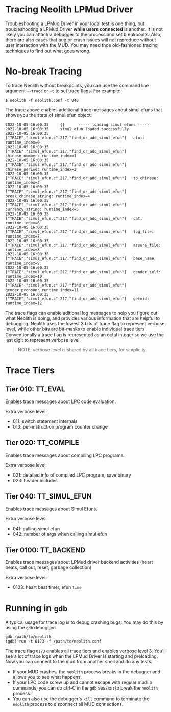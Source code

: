 Tracing Neolith LPMud Driver
============================

Troubleshooting a LPMud Driver in your local test is one thing, but troubleshooting a LPMud Driver **while users connected** is another.
It is not likely you can attach a debugger to the process and set breakpoints. Also, there are also cases that bug or crash issues will not reproduce
without user interaction with the MUD. You may need thoe old-fashioned tracing techniques to find out what goes wrong.

# No-break Tracing

To trace Neolith without breakpoints, you can use the command line argument `--trace` or `-t` to set trace flags. For example:
```
$ neolith -f neolith.conf -t 040
```
The trace above enables additional trace messages about simul efuns that shows you the state of simul efun object:
```
2022-10-05 16:00:35     {}      ----- loading simul efuns -----
2022-10-05 16:00:35     simul_efun loaded successfully.
2022-10-05 16:00:35     ["TRACE","simul_efun.c",217,"find_or_add_simul_efun"]   atoi: runtime_index=0
2022-10-05 16:00:35     ["TRACE","simul_efun.c",217,"find_or_add_simul_efun"]   chinese_number: runtime_index=1
2022-10-05 16:00:35     ["TRACE","simul_efun.c",217,"find_or_add_simul_efun"]   chinese_period: runtime_index=2
2022-10-05 16:00:35     ["TRACE","simul_efun.c",217,"find_or_add_simul_efun"]   to_chinese: runtime_index=3
2022-10-05 16:00:35     ["TRACE","simul_efun.c",217,"find_or_add_simul_efun"]   break_chinese_string: runtime_index=4
2022-10-05 16:00:35     ["TRACE","simul_efun.c",217,"find_or_add_simul_efun"]   currency_string: runtime_index=5
2022-10-05 16:00:35     ["TRACE","simul_efun.c",217,"find_or_add_simul_efun"]   cat: runtime_index=6
2022-10-05 16:00:35     ["TRACE","simul_efun.c",217,"find_or_add_simul_efun"]   log_file: runtime_index=7
2022-10-05 16:00:35     ["TRACE","simul_efun.c",217,"find_or_add_simul_efun"]   assure_file: runtime_index=8
2022-10-05 16:00:35     ["TRACE","simul_efun.c",217,"find_or_add_simul_efun"]   base_name: runtime_index=9
2022-10-05 16:00:35     ["TRACE","simul_efun.c",217,"find_or_add_simul_efun"]   gender_self: runtime_index=10
2022-10-05 16:00:35     ["TRACE","simul_efun.c",217,"find_or_add_simul_efun"]   gender_pronoun: runtime_index=11
2022-10-05 16:00:35     ["TRACE","simul_efun.c",217,"find_or_add_simul_efun"]   getoid: runtime_index=12
```

The trace flags can enable aditional log messages to help you figure out what Neolith is doing, and provides various information that are helpful to debugging.
Neolith uses the lowest 3 bits of trace flag to represent verbose level, while other bits are bit-masks to enable individual trace tiers.
Conventionally a trace flag is represented as an octal integer so we use the last digit to represent verbose level.

> NOTE: verbose level is shared by all trace tiers, for simplicity.

# Trace Tiers

## Tier 010: TT_EVAL

Enables trace messages about LPC code evaluation.

Extra verbose level:
- 011: switch statement internals
- 013: per-instruction program counter change

## Tier 020: TT_COMPILE

Enables trace messages about compiling LPC programs.

Extra verbose level:
- 021: detailed info of compiled LPC program, save binary
- 023: header includes

## Tier 040: TT_SIMUL_EFUN

Enables trace messages about Simul Efuns.

Extra verbose level:
- 041: calling simul efun
- 042: number of args when calling simul efun

## Tier 0100: TT_BACKEND

Enables trace messages about LPMud driver backend activities (heart beats, call out, reset, garbage collection)

Extra verbose level:
- 0103: heart beat timer, efun `time`

# Running in `gdb`
A typical usage for trace log is to debug crashing bugs.
You may do this by using the `gdb` debugger:
~~~
gdb /path/to/neolith
(gdb) run -t 0173 -f /path/to/neolith.conf
~~~

The trace flag `0173` enables all trace tiers and enables verbose level 3.
You'll see a lot of trace logs when the LPMud Driver is starting and preloading.
Now you can connect to the mud from another shell and do any tests.

- If your MUD crashes, the `neolith` process breaks in the debugger and allows you to see what happens.
- If your LPC code screw up and cannot escape with regular mudlib commands, you can do ctrl-C in the `gdb` session to break the `neolith` process.
- You can also use the debugger's `kill` command to terminate the `neolith` process to disconnect all MUD connections.

